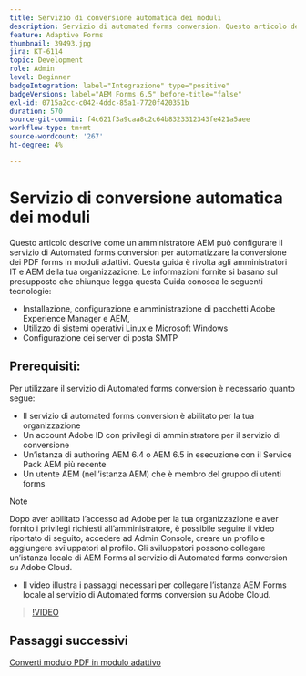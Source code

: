 ```yaml
---
title: Servizio di conversione automatica dei moduli
description: Servizio di automated forms conversion. Questo articolo descrive come un amministratore AEM può configurare il servizio di Automated forms conversion per automatizzare la conversione dei PDF forms in moduli adattivi. Questa guida è rivolta agli amministratori IT e AEM della tua organizzazione.
feature: Adaptive Forms
thumbnail: 39493.jpg
jira: KT-6114
topic: Development
role: Admin
level: Beginner
badgeIntegration: label="Integrazione" type="positive"
badgeVersions: label="AEM Forms 6.5" before-title="false"
exl-id: 0715a2cc-c042-4ddc-85a1-7720f420351b
duration: 570
source-git-commit: f4c621f3a9caa8c2c64b8323312343fe421a5aee
workflow-type: tm+mt
source-wordcount: '267'
ht-degree: 4%

---
```


# Servizio di conversione automatica dei moduli

Questo articolo descrive come un amministratore AEM può configurare il servizio di Automated forms conversion per automatizzare la conversione dei PDF forms in moduli adattivi. Questa guida è rivolta agli amministratori IT e AEM della tua organizzazione. Le informazioni fornite si basano sul presupposto che chiunque legga questa Guida conosca le seguenti tecnologie:

* Installazione, configurazione e amministrazione di pacchetti Adobe Experience Manager e AEM,
* Utilizzo di sistemi operativi Linux e Microsoft Windows
* Configurazione dei server di posta SMTP

## Prerequisiti:

Per utilizzare il servizio di Automated forms conversion è necessario quanto segue:

* Il servizio di automated forms conversion è abilitato per la tua organizzazione
* Un account Adobe ID con privilegi di amministratore per il servizio di conversione
* Un’istanza di authoring AEM 6.4 o AEM 6.5 in esecuzione con il Service Pack AEM più recente
* Un utente AEM (nell’istanza AEM) che è membro del gruppo di utenti forms

>[!NOTE]
>Dopo aver abilitato l’accesso ad Adobe per la tua organizzazione e aver fornito i privilegi richiesti all’amministratore, è possibile seguire il video riportato di seguito, accedere ad Admin Console, creare un profilo e aggiungere sviluppatori al profilo. Gli sviluppatori possono collegare un’istanza locale di AEM Forms al servizio di Automated forms conversion su Adobe Cloud.

* Il video illustra i passaggi necessari per collegare l’istanza AEM Forms locale al servizio di Automated forms conversion su Adobe Cloud.

>[!VIDEO](https://video.tv.adobe.com/v/327727?quality=12&learn=on&captions=ita)

## Passaggi successivi

[Converti modulo PDF in modulo adattivo](./convert-pdf-form-into-adaptive-form.md)